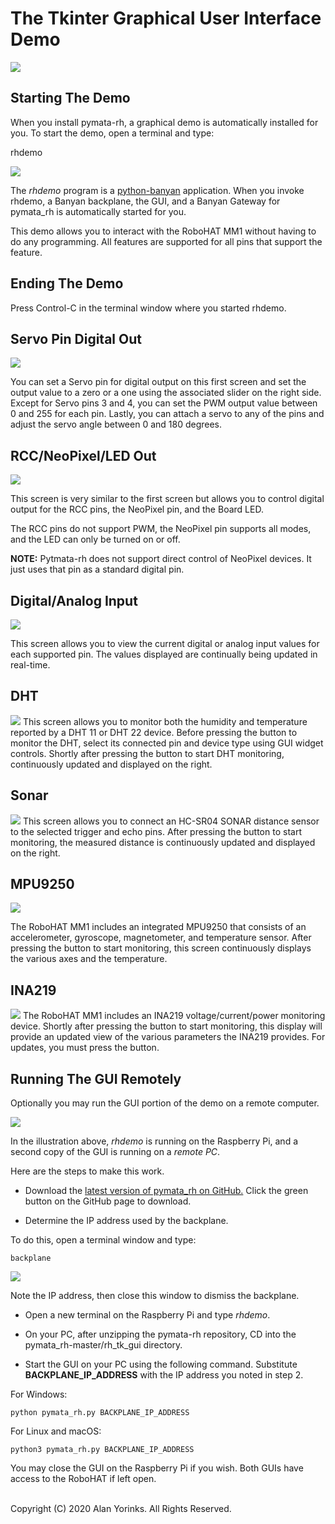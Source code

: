 # The Tkinter Graphical User Interface Demo
![](./images/gui1.png) 

## Starting The Demo
When you install pymata-rh, a graphical demo is automatically installed for you.
To start the demo, open a terminal and type:

rhdemo

![](./images/gui_start.png) 

The _rhdemo_ program is a [python-banyan](https://mryslab.github.io/python_banyan/)
 application. When you invoke rhdemo, a Banyan backplane, the GUI, and a Banyan Gateway for
  pymata_rh is automatically started for you.
  
This demo allows you to interact with the RoboHAT MM1 without having to do any programming.
All features are supported for all pins that support the feature.

## Ending The Demo
Press Control-C in the terminal window where you started rhdemo.

## Servo Pin Digital Out

![](./images/gui1.png) 

You can set a Servo pin for digital output on this first screen and set the output 
value to a zero or a 
one using the associated slider on the right side. Except for Servo 
pins 3 and 4, you can set the PWM output 
value between 0 and 255 for each pin.  Lastly, you can attach a servo to any 
of the pins and adjust the servo angle between 0 and 180 degrees.

## RCC/NeoPixel/LED Out
![](./images/gui2.png) 

This screen is very similar to the first screen but allows you to control digital output
for the RCC pins, the NeoPixel pin, and the Board LED. 

The RCC pins do not support PWM, the NeoPixel pin supports all
 modes, and the LED can only be turned on or off.

**NOTE:** Pytmata-rh does not support direct control of NeoPixel devices. It just uses that pin
as a standard digital pin.

  
## Digital/Analog Input
![](./images/gui3.png) 

This screen allows you to view the current digital or analog input values for each supported 
pin. The values displayed are continually being updated in real-time.

## DHT
![](./images/gui4.png) 
This screen allows you to monitor both the humidity and temperature reported by a DHT 11 or 
DHT 22 device. Before pressing the button to monitor the DHT, select its connected pin and device
type using GUI widget controls. 
 Shortly after pressing the button
to start DHT monitoring, continuously updated and displayed on the right.

## Sonar
![](./images/gui5.png) 
This screen allows you to connect an HC-SR04 SONAR distance sensor to the selected trigger and 
echo pins. After pressing the button to start monitoring, the measured distance is 
continuously updated and displayed on the right.

## MPU9250
![](./images/gui6.png) 

The RoboHAT MM1 includes an integrated MPU9250 that consists of an accelerometer, gyroscope,
magnetometer, and temperature sensor. After pressing the button to start monitoring, 
this screen continuously displays the various axes and the 
temperature.

## INA219
![](./images/gui7.png) 
The RoboHAT MM1 includes an INA219 voltage/current/power monitoring device. Shortly after
pressing the button to start monitoring, this display
will provide an updated view of the various parameters the INA219 provides. For updates,
you must press the button.



## Running The GUI Remotely
Optionally you may run the GUI portion of the demo on a remote computer.

![](./images/remote_gui.png) 

In the illustration above, _rhdemo_ is running on the Raspberry Pi, and a second
copy of the GUI is running on a _remote PC_.

Here are the steps to make this work.

* Download the [latest version of pymata_rh on GitHub.](https://github.com/MrYsLab/pymata_rh)
Click the green button on the GitHub page to download.

* Determine the IP address used by the backplane.
   
To do this, open a terminal window and type:
```
backplane
``` 
![](./images/backplane2.png)

Note the IP address, then close this window to dismiss the backplane.

* Open a new terminal on the Raspberry Pi and type _rhdemo_. 

* On your PC, after unzipping the pymata-rh repository, 
 CD into the pymata_rh-master/rh_tk_gui directory.  
 
* Start the GUI on your PC using the following command. Substitute
**BACKPLANE_IP_ADDRESS** with the IP address you noted in step 2.

For Windows:
```
python pymata_rh.py BACKPLANE_IP_ADDRESS
```

For Linux and macOS:
```
python3 pymata_rh.py BACKPLANE_IP_ADDRESS
```

You may close the GUI on the Raspberry Pi if you wish. Both GUIs have access to the RoboHAT
if left open.
<br>
<br>

Copyright (C) 2020 Alan Yorinks. All Rights Reserved.
